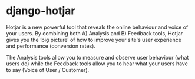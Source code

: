 # django-hotjar
Hotjar is a new powerful tool that reveals the online behaviour and voice of your users. By combining both A) Analysis and B) Feedback tools, Hotjar gives you the ‘big picture’ of how to improve your site's user experience and performance (conversion rates).

The Analysis tools allow you to measure and observe user behaviour (what users do) while the Feedback tools allow you to hear what your users have to say (Voice of User / Customer).
